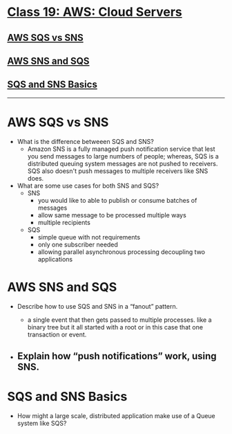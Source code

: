 
# [Class 19: AWS: Cloud Servers](/README.md)


## [AWS SQS vs SNS](https://medium.com/awesome-cloud/aws-difference-between-sqs-and-sns-61a397bf76c5)
## [AWS SNS and SQS](https://www.youtube.com/watch?v=mXk0MNjlO7A)
## [SQS and SNS Basics](https://www.youtube.com/watch?v=UesxWuZMZqI)

<hr>


# AWS SQS vs SNS

- What is the difference betweeen SQS and SNS?
  - Amazon SNS is a fully managed push notification service that lest you send messages
to large numbers of people; whereas, SQS is a distributed queuing system messages are not
pushed to receivers. SQS also doesn't push messages to multiple receivers like SNS does.
- What are some use cases for both SNS and SQS?
    - SNS
      - you would like to able to publish or consume batches of messages
      - allow same message to be processed multiple ways
      - multiple recipients 
    - SQS
      - simple queue with not requirements 
      - only one subscriber needed
      - allowing parallel asynchronous processing decoupling two applications 


# AWS SNS and SQS

- Describe how to use SQS and SNS in a “fanout” pattern.
  - a single event that then gets passed to multiple processes. like a binary tree but it all started with a root or in this case that one transaction or event. 
  
- Explain how “push notifications” work, using SNS.
  - 

# SQS and SNS Basics

- How might a large scale, distributed application make use of a Queue system like SQS?


